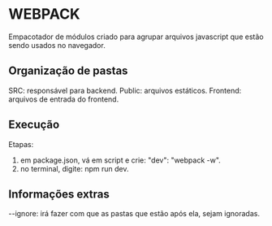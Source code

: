 # WEBPACK

Empacotador de módulos criado para agrupar arquivos javascript que estão sendo usados no navegador.

## Organização de pastas

SRC: responsável para backend.
Public: arquivos estáticos.
Frontend: arquivos de entrada do frontend.

## Execução

Etapas:
1. em package.json, vá em script e crie: "dev": "webpack  -w".
2. no terminal, digite: npm run dev.

## Informações extras
--ignore: irá fazer com que as pastas que estão após ela, sejam ignoradas.
